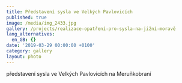 ```yaml
---
title: Představení sysla ve Velkých Pavlovicích
published: true
image: /media/img_2433.jpg
gallery: /projects/realizace-opatření-pro-sysla-na-jižní-moravě
lang_alternatives:
  en_GB: {}
date: '2019-03-29 00:00:00 +0100'
category: gallery
layout: photo
---
```

představení sysla ve Velkých Pavlovicích na Meruňkobraní
